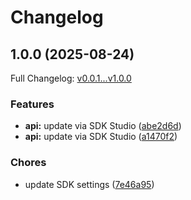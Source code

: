 # Changelog

## 1.0.0 (2025-08-24)

Full Changelog: [v0.0.1...v1.0.0](https://github.com/kennyjwilli/crossref/compare/v0.0.1...v1.0.0)

### Features

* **api:** update via SDK Studio ([abe2d6d](https://github.com/kennyjwilli/crossref/commit/abe2d6daf4e9d19a2954dd73f56c33740f7c8ddb))
* **api:** update via SDK Studio ([a1470f2](https://github.com/kennyjwilli/crossref/commit/a1470f266941a4792a5a9f9255b17495c47d5f8d))


### Chores

* update SDK settings ([7e46a95](https://github.com/kennyjwilli/crossref/commit/7e46a9567d0e0b77289ae9076205965223b499a3))
